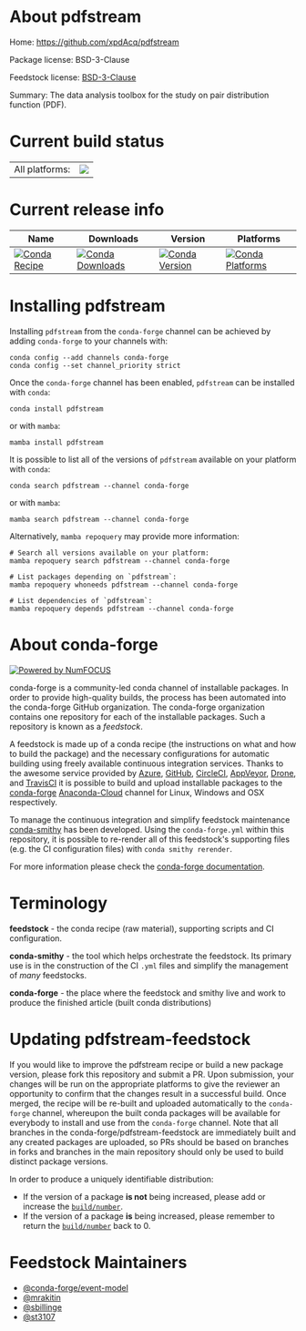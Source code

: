 About pdfstream
===============

Home: https://github.com/xpdAcq/pdfstream

Package license: BSD-3-Clause

Feedstock license: [BSD-3-Clause](https://github.com/conda-forge/pdfstream-feedstock/blob/main/LICENSE.txt)

Summary: The data analysis toolbox for the study on pair distribution function (PDF).

Current build status
====================


<table><tr><td>All platforms:</td>
    <td>
      <a href="https://dev.azure.com/conda-forge/feedstock-builds/_build/latest?definitionId=13481&branchName=main">
        <img src="https://dev.azure.com/conda-forge/feedstock-builds/_apis/build/status/pdfstream-feedstock?branchName=main">
      </a>
    </td>
  </tr>
</table>

Current release info
====================

| Name | Downloads | Version | Platforms |
| --- | --- | --- | --- |
| [![Conda Recipe](https://img.shields.io/badge/recipe-pdfstream-green.svg)](https://anaconda.org/conda-forge/pdfstream) | [![Conda Downloads](https://img.shields.io/conda/dn/conda-forge/pdfstream.svg)](https://anaconda.org/conda-forge/pdfstream) | [![Conda Version](https://img.shields.io/conda/vn/conda-forge/pdfstream.svg)](https://anaconda.org/conda-forge/pdfstream) | [![Conda Platforms](https://img.shields.io/conda/pn/conda-forge/pdfstream.svg)](https://anaconda.org/conda-forge/pdfstream) |

Installing pdfstream
====================

Installing `pdfstream` from the `conda-forge` channel can be achieved by adding `conda-forge` to your channels with:

```
conda config --add channels conda-forge
conda config --set channel_priority strict
```

Once the `conda-forge` channel has been enabled, `pdfstream` can be installed with `conda`:

```
conda install pdfstream
```

or with `mamba`:

```
mamba install pdfstream
```

It is possible to list all of the versions of `pdfstream` available on your platform with `conda`:

```
conda search pdfstream --channel conda-forge
```

or with `mamba`:

```
mamba search pdfstream --channel conda-forge
```

Alternatively, `mamba repoquery` may provide more information:

```
# Search all versions available on your platform:
mamba repoquery search pdfstream --channel conda-forge

# List packages depending on `pdfstream`:
mamba repoquery whoneeds pdfstream --channel conda-forge

# List dependencies of `pdfstream`:
mamba repoquery depends pdfstream --channel conda-forge
```


About conda-forge
=================

[![Powered by
NumFOCUS](https://img.shields.io/badge/powered%20by-NumFOCUS-orange.svg?style=flat&colorA=E1523D&colorB=007D8A)](https://numfocus.org)

conda-forge is a community-led conda channel of installable packages.
In order to provide high-quality builds, the process has been automated into the
conda-forge GitHub organization. The conda-forge organization contains one repository
for each of the installable packages. Such a repository is known as a *feedstock*.

A feedstock is made up of a conda recipe (the instructions on what and how to build
the package) and the necessary configurations for automatic building using freely
available continuous integration services. Thanks to the awesome service provided by
[Azure](https://azure.microsoft.com/en-us/services/devops/), [GitHub](https://github.com/),
[CircleCI](https://circleci.com/), [AppVeyor](https://www.appveyor.com/),
[Drone](https://cloud.drone.io/welcome), and [TravisCI](https://travis-ci.com/)
it is possible to build and upload installable packages to the
[conda-forge](https://anaconda.org/conda-forge) [Anaconda-Cloud](https://anaconda.org/)
channel for Linux, Windows and OSX respectively.

To manage the continuous integration and simplify feedstock maintenance
[conda-smithy](https://github.com/conda-forge/conda-smithy) has been developed.
Using the ``conda-forge.yml`` within this repository, it is possible to re-render all of
this feedstock's supporting files (e.g. the CI configuration files) with ``conda smithy rerender``.

For more information please check the [conda-forge documentation](https://conda-forge.org/docs/).

Terminology
===========

**feedstock** - the conda recipe (raw material), supporting scripts and CI configuration.

**conda-smithy** - the tool which helps orchestrate the feedstock.
                   Its primary use is in the construction of the CI ``.yml`` files
                   and simplify the management of *many* feedstocks.

**conda-forge** - the place where the feedstock and smithy live and work to
                  produce the finished article (built conda distributions)


Updating pdfstream-feedstock
============================

If you would like to improve the pdfstream recipe or build a new
package version, please fork this repository and submit a PR. Upon submission,
your changes will be run on the appropriate platforms to give the reviewer an
opportunity to confirm that the changes result in a successful build. Once
merged, the recipe will be re-built and uploaded automatically to the
`conda-forge` channel, whereupon the built conda packages will be available for
everybody to install and use from the `conda-forge` channel.
Note that all branches in the conda-forge/pdfstream-feedstock are
immediately built and any created packages are uploaded, so PRs should be based
on branches in forks and branches in the main repository should only be used to
build distinct package versions.

In order to produce a uniquely identifiable distribution:
 * If the version of a package **is not** being increased, please add or increase
   the [``build/number``](https://docs.conda.io/projects/conda-build/en/latest/resources/define-metadata.html#build-number-and-string).
 * If the version of a package **is** being increased, please remember to return
   the [``build/number``](https://docs.conda.io/projects/conda-build/en/latest/resources/define-metadata.html#build-number-and-string)
   back to 0.

Feedstock Maintainers
=====================

* [@conda-forge/event-model](https://github.com/conda-forge/event-model/)
* [@mrakitin](https://github.com/mrakitin/)
* [@sbillinge](https://github.com/sbillinge/)
* [@st3107](https://github.com/st3107/)

